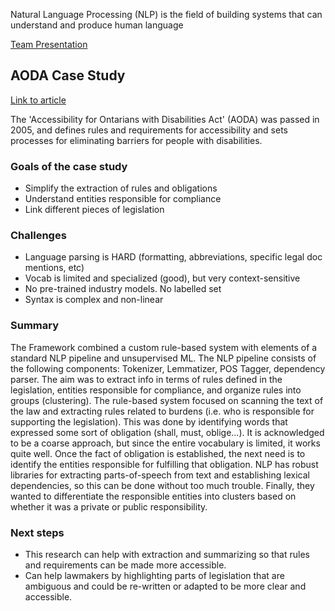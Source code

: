 Natural Language Processing (NLP) is the field of building systems that can understand and produce human language

[Team Presentation](https://drive.google.com/file/d/1SFqzwHoI_N2x-mgI_wjEJb4QVZ3eA9yl/view?usp=sharing)

## AODA Case Study
[Link to article](https://towardsdatascience.com/using-nlp-to-understand-laws-95278624ae5)

The 'Accessibility for Ontarians with Disabilities Act' (AODA) was passed in 2005, and defines rules and requirements for accessibility and sets processes for eliminating barriers for people with disabilities.

### Goals of the case study
- Simplify the extraction of rules and obligations
- Understand entities responsible for compliance
- Link different pieces of legislation

### Challenges
- Language parsing is HARD (formatting, abbreviations, specific legal doc mentions, etc)
- Vocab is limited and specialized (good), but very context-sensitive
- No pre-trained industry models. No labelled set
- Syntax is complex and non-linear

### Summary
The Framework combined a custom rule-based system with elements of a standard NLP pipeline and unsupervised ML. The NLP pipeline consists of the following components: Tokenizer, Lemmatizer, POS Tagger, dependency parser. The aim was to extract info in terms of rules defined in the legislation, entities responsible for compliance, and organize rules into groups (clustering). The rule-based system focused on scanning the text of the law and extracting rules related to burdens (i.e. who is responsible for supporting the legislation). This was done by identifying words that expressed some sort of obligation (shall, must, oblige...). It is acknowledged to be a coarse approach, but since the entire vocabulary is limited, it works quite well. Once the fact of obligation is established, the next need is to identify the entities responsible for fulfilling that obligation. NLP has robust libraries for extracting parts-of-speech from text and establishing lexical dependencies, so this can be done without too much trouble. Finally, they wanted to differentiate the responsible entities into clusters based on whether it was a private or public responsibility. 

### Next steps
- This research can help with extraction and summarizing so that rules and requirements can be made more accessible.
- Can help lawmakers by highlighting parts of legislation that are ambiguous and could be re-written or adapted to be more clear and accessible.

